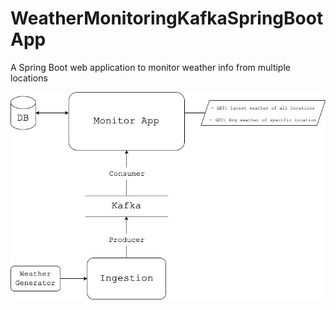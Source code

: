 # WeatherMonitoringKafkaSpringBootApp
A Spring Boot web application to monitor weather info from multiple locations

![Web App Architecture](static/architecture.jpg)